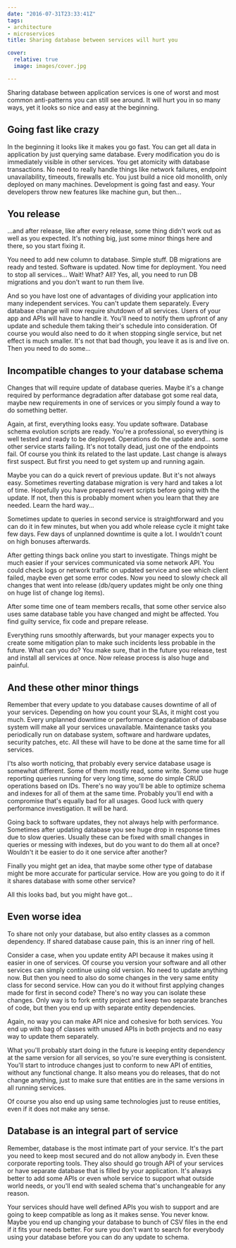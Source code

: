 ```yaml
---
date: "2016-07-31T23:33:41Z"
tags:
- architecture
- microservices
title: Sharing database between services will hurt you

cover:
  relative: true
  image: images/cover.jpg

---
```



Sharing database between application services is one of worst and most common anti-patterns you can still see around.
It will hurt you in so many ways, yet it looks so nice and easy at the beginning.

## Going fast like crazy

In the beginning it looks like it makes you go fast. You can get all data in application by just querying same database. Every modification you do is immediately visible in other services. You get atomicity with database transactions. No need to really handle things like network failures, endpoint unavailability, timeouts, firewalls etc. You just build a nice old monolith, only deployed on many machines. Development is going fast and easy. Your developers throw new features like machine gun, but then...

## You release

...and after release, like after every release, some thing didn't work out as well as you expected. It's nothing big, just some minor things here and there, so you start fixing it.

You need to add new column to database. Simple stuff. DB migrations are ready and tested. Software is updated. Now time for deployment. You need to stop all services... Wait! What? All? Yes, all, you need to run DB migrations and you don't want to run them live.

And so you have lost one of advantages of dividing your application into many independent services. You can't update them separately. Every database change will now require shutdown of all services. Users of your app and APIs will have to handle it. You'll need to notify them upfront of any update and schedule them taking their's schedule into consideration. Of course you would also need to do it when stopping single service, but net effect is much smaller. It's not that bad though, you  leave it as is and live on. Then you need to do some...

## Incompatible changes to your database schema

Changes that will require update of database queries. Maybe it's a change required by performance degradation after database got some real data, maybe new requirements in one of services or you simply found a way to do something better.

Again, at first, everything looks easy. You update software. Database schema evolution scripts are ready. You're a professional, so everything is well tested and ready to be deployed. Operations do the update and... some other service starts failing. It's not totally dead, just one of the endpoints fail.
Of course you think its related to the last update. Last change is always first suspect. But first you need to get system up and running again.

Maybe you can do a quick revert of previous update. But it's not always easy. Sometimes reverting database migration is very hard and takes a lot of time. Hopefully you have prepared revert scripts before going with the update. If not, then this is probably moment when you learn that they are needed. Learn the hard way...

Sometimes update to queries in second service is straightforward and you can do it in few minutes, but when you add whole release cycle it might take few days. Few days of unplanned downtime is quite a lot. I wouldn't count on high bonuses afterwards.

After getting things back online you start to investigate. Things might be much easier if your services communicated via some network API. You could check logs or network traffic on updated service and see which client failed, maybe even get some error codes. Now you need to slowly check all changes that went into release (db/query updates might be only one thing on huge list of change log items).

After some time one of team members recalls, that some other service also uses same database table you have changed and might be affected. You find guilty service, fix code and prepare release.

Everything runs smoothly afterwards, but your manager expects you to create some mitigation plan to make such incidents less probable in the future. What can you do? You make sure, that in the future you release, test and install all services at once. Now release process is also huge and painful.

## And these other minor things
Remember that every update to you database causes downtime of all of your services. Depending on how you count your SLAs, it might cost you much. Every unplanned downtime or performance degradation of database system will make all your services unavailable.
Maintenance tasks you periodically run on database system, software and hardware updates, security patches, etc. All these will have to be done at the same time for all services.

I'ts also worth noticing, that probably every service database usage is somewhat different. Some of them mostly read, some write. Some use huge reporting queries running for very long time, some do simple CRUD operations based on IDs. There's no way you'll be able to optimize schema and indexes for all of them at the same time. Probably you'll end with a compromise that's equally bad for all usages. Good luck with query performance investigation. It will be hard.

Going back to software updates, they not always help with performance. Sometimes after updating database you see huge drop in response times due to slow queries. Usually these can be fixed with small changes in queries or messing with indexes, but do you want to do them all at once? Wouldn't it be easier to do it one service after another?

Finally you might get an idea, that maybe some other type of database might be more accurate for particular service. How are you going to do it if it shares database with some other service?

All this looks bad, but you might have got...

## Even worse idea
To share not only your database, but also entity classes as a common dependency. If shared database cause pain, this is an inner ring of hell.

Consider a case, when you update entity API because it makes using it easier in one of services. Of course you version your software and all other services can simply continue using old version. No need to update anything now. But then you need to also do some changes in the very same entity class for second service. How can you do it without first applying changes made for first in second code? There's no way you can isolate these changes. Only way is to fork entity project and keep two separate branches of code, but then you end up with separate entity dependencies.

Again, no way you can make API nice and cohesive for both services. You end up with bag of classes with unused APIs in both projects and no easy way to update them separately.

What you'll probably start doing in the future is keeping entity dependency at the same version for all services, so you're sure  everything is consistent. You'll start to introduce changes just to conform to new API of entities, without any functional change. It also means you do releases, that do not change anything, just to make sure that entities are in the same versions in all running services.

Of course you also end up using same technologies just to reuse entities, even if it does not make any sense.

## Database is an integral part of service
Remember, database is the most intimate part of your service. It's the part you need to keep most secured and do not allow anybody in. Even these corporate reporting tools. They also should go trough API of your services or have separate database that is filled by your application. It's always better to add some APIs or even whole service to support what outside world needs, or you'll end with sealed schema that's unchangeable for any reason.

Your services should have well defined APIs you wish to support and are going to keep compatible as long as it makes sense. You never know. Maybe you end up changing your database to bunch of CSV files in the end if it fits your needs better. For sure you don't want to search for everybody using your database before you can do any update to schema.
